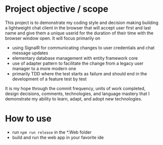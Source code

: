 # Project objective / scope
This project is to demonstrate my coding style and decision making building a lightweight chat client in the browser that will accept user first and last name and give them a unique userid for the duration of their time with the browser window open.
It will focus primarily on
- using SignalR for communicating changes to user credentials and chat message updates
- elementary database management with entity framework core
- use of adapter pattern to facilitate the change from a legacy user manager to a more modern one
- primarily TDD where the test starts as failure and should end in the development of a feature test by test

It is my hope through the commit frequency, units of work completed, design decisions, comments, technologies, and language mastery that I demonstrate my ability to learn, adapt, and adopt new technologies.

# How to use
- run `npm run release` in the *.Web folder
- build and run the web app in your favorite ide